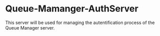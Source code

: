 # Queue-Mamanger-AuthServer
This server will be used for managing the autentification process of the Queue Manager server.
